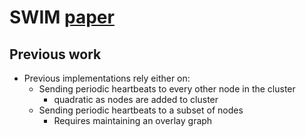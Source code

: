 # SWIM [paper](https://www.cs.cornell.edu/~asdas/research/dsn02-swim.pdf)

## Previous work

- Previous implementations rely either on:
  - Sending periodic heartbeats to every other node in the cluster
    - quadratic as nodes are added to cluster
  - Sending periodic heartbeats to a subset of nodes
    - Requires maintaining an overlay graph